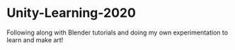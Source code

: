 # Unity-Learning-2020
Following along with Blender tutorials and doing my own experimentation to learn and make art!
